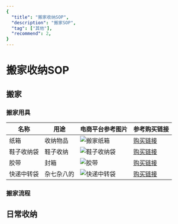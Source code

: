 ```yaml
---
{
  "title": "搬家收纳SOP",
  "description": "搬家SOP",
  "tag": ["其他"],
  "recommend": 2,
}
---
```


# 搬家收纳SOP

## 搬家

### 搬家用具
| 名称 | 用途 | 电商平台参考图片 | 参考购买链接 |
| --- | --- | --- | --- |
| 纸箱 | 收纳物品 | ![搬家纸箱](https://shengzhang-blog.oss-cn-hangzhou.aliyuncs.com/kry7we.png) | [购买链接](https://detail.tmall.com/item.htm?abbucket=18&detail_redpacket_pop=true&id=765012300064&mi_id=H418TUuzoAjZn9faGtpTux-w0bEPMmzqhaYI5KjUfvXEfzr6LnJ-m6jJ1vHO4UkRAc92W3jMqFDj7isZWUpc4qcNetPaiiRJycOwqRvThPo&ns=1&priceTId=213e002917505677773398153e1dcf&query=%E8%83%B6%E5%B8%A6&skuId=5314406812800&spm=a21n57.1.hoverItem.4&utparam=%7B%22aplus_abtest%22%3A%221f5c3aad1fb132b2d963361da9444539%22%7D&xxc=taobaoSearch) | 
| 鞋子收纳袋 | 鞋子收纳 | ![鞋子收纳袋](https://shengzhang-blog.oss-cn-hangzhou.aliyuncs.com/7377ao.png)| [购买链接](https://detail.tmall.com/item.htm?detail_redpacket_pop=true&id=785132857284&mi_id=5i-aZF_rylHH9bqXL9R0NF8s72GKc9T8W6APG_c1aoIJhaSYQAnAfmkwHd11I7PS4eGhsiAYQ1ySwDHJtN_jtTarOdSPR_J39gaZa-_X3SU&ns=1&priceTId=2147805917505672407893114e11b3&query=%E9%9E%8B%E5%AD%90%E6%94%B6%E7%BA%B3%E8%A2%8B&skuId=5363114521524&spm=a21n57.1.hoverItem.6&utparam=%7B%22aplus_abtest%22%3A%22a6f33a41180992682e07f19a8191ea20%22%7D&xxc=ad_ztc) | 
| 胶带 | 封箱 | ![胶带](https://shengzhang-blog.oss-cn-hangzhou.aliyuncs.com/qrmoae.png) | [购买链接](https://detail.tmall.com/item.htm?abbucket=18&detail_redpacket_pop=true&id=794698119115&mi_id=LQL3JdfzAW7dPZgAfYCn0v-Kxmr9d36g9nzCKCPPo3slV114ctSGvHEiev0Ppe9qEufDk9GqyDiYOLZgyRJEvTc2iFOIHbj3V6snMZwDJ-8&ns=1&priceTId=213e051417505675972448355e1d83&query=%E7%BA%B8%E7%AE%B1&skuId=5454213948565&spm=a21n57.1.hoverItem.6&utparam=%7B%22aplus_abtest%22%3A%226acdfcadef66c5c406ba7fca876fdd0b%22%7D&xxc=taobaoSearch) | 
| 快递中转袋 | 杂七杂八的 | ![快递中转袋](https://shengzhang-blog.oss-cn-hangzhou.aliyuncs.com/96oi4p.png) | [购买链接](https://detail.tmall.com/item.htm?abbucket=18&detail_redpacket_pop=true&id=675057911697&mi_id=TYNBxmWFHLVnK7i7O0YfM_TqkcO4vQTJI3bzLea1iewXavMXeJduq4JNGL6q3AdJWrcrJNeCtEJAcd2qoy_hBa2XnGl0yt1ayv75gj6enhA&ns=1&priceTId=214784b717505682339253257e1c5c&query=%E5%BF%AB%E9%80%92%E4%B8%AD%E8%BD%AC%E8%A2%8B&skuId=5805548041985&spm=a21n57.1.hoverItem.9&utparam=%7B%22aplus_abtest%22%3A%22251e3443a021d5a8fe59e2e8c1e0a8b8%22%7D&xxc=taobaoSearch) | 


### 搬家流程


## 日常收纳

